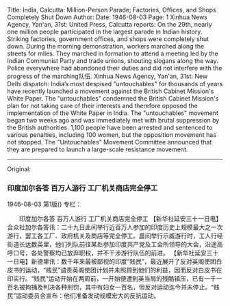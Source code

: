 Title: India, Calcutta: Million-Person Parade; Factories, Offices, and Shops Completely Shut Down
Author:
Date: 1946-08-03
Page: 1
Xinhua News Agency, Yan'an, 31st: United Press, Calcutta reports: On the 29th, nearly one million people participated in the largest parade in Indian history. Striking factories, government offices, and shops were completely shut down. During the morning demonstration, workers marched along the streets for miles. They marched in formation to attend a meeting led by the Indian Communist Party and trade unions, shouting slogans along the way. Police everywhere had abandoned their duties and did not interfere with the progress of the marching队伍.
    Xinhua News Agency, Yan'an, 31st: New Delhi dispatch: India’s most despised "untouchables" for thousands of years have recently launched a movement against the British Cabinet Mission's White Paper. The "untouchables" condemned the British Cabinet Mission's plan for not taking care of their interests and therefore opposed the implementation of the White Paper in India. The "untouchables" movement began two weeks ago and was immediately met with brutal suppression by the British authorities. 1,100 people have been arrested and sentenced to various penalties, including 100 women, but the opposition movement has not stopped. The "Untouchables" Movement Committee announced that they are prepared to launch a large-scale resistance movement.



<hr /> 

Original: 


### 印度加尔各答  百万人游行  工厂机关商店完全停工

1946-08-03
第1版()
专栏：

　　印度加尔各答 
    百万人游行
    工厂机关商店完全停工
    【新华社延安三十一日电】合众社加尔各答讯：二十九日此间举行近百万人参加的印度历史上规模最大之一次游行，罢工各工厂、政府机关及商店等完全停工。晨间举行示威游行时，工人行经街道长达数英里，他们列队前往某处参加印度共产党及工会所领导的大会，沿途高呼口号，各处警察均已放弃职权，并不干涉游行队伍的前进。
    【新华社延安三十一日电】新德里讯：数千年来最被鄙视的印度“贱民”，最近展开了反对英阁使团白皮书的运动，“贱民”谴责英阁使团计划并未照顾到他们的利益，因而反对白皮书在印实行。“贱民”运动开始在两周前，一开始便遭到英当局的残酷镇压，已有一千一百名被拘捕及判决各种刑罚，其中有妇女一百名，但反对运动迄今并未停止。“贱民”运动委员会宣布：他们准备发动规模宏大的反抗运动。
